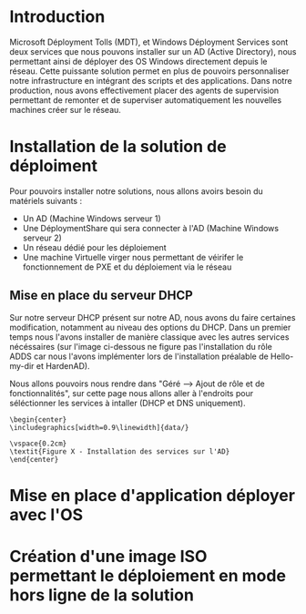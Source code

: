 # Introduction

Microsoft Déployment Tolls (MDT), et Windows Déployment Services sont deux services que nous pouvons installer sur un AD (Active Directory), nous permettant ainsi de déployer des OS Windows directement depuis le réseau. Cette puissante solution permet en plus de pouvoirs personnaliser notre infrastructure en intégrant des scripts et des applications. Dans notre production, nous avons effectivement placer des agents de supervision permettant de remonter et de superviser automatiquement les nouvelles machines créer sur le réseau.


# Installation de la solution de déploiment

Pour pouvoirs installer notre solutions, nous allons avoirs besoin du matériels suivants : 

- Un AD (Machine Windows serveur 1)
- Une DéploymentShare qui sera connecter à l'AD (Machine Windows serveur 2)
- Un réseau dédié pour les déploiement
- Une machine Virtuelle virger nous permettant de véirifer le fonctionnement de PXE et du déploiement via le réseau


## Mise en place du serveur DHCP

Sur notre serveur DHCP présent sur notre AD, nous avons du faire certaines modification, notamment au niveau des options du DHCP. Dans un premier temps nous l'avons installer de manière classique avec les autres services nécéssaires (sur l'image ci-dessous ne figure pas l'installation du rôle ADDS car nous l'avons implémenter lors de l'installation préalable de Hello-my-dir et HardenAD).

Nous allons pouvoirs nous rendre dans "Géré --> Ajout de rôle et de fonctionnalités", sur cette page nous allons aller à l'endroits pour séléctionner les services à intaller (DHCP et DNS uniquement).


```{=latex}
\begin{center}
\includegraphics[width=0.9\linewidth]{data/}

\vspace{0.2cm}
\textit{Figure X - Installation des services sur l'AD}
\end{center}
```

# Mise en place d'application déployer avec l'OS


# Création d'une image ISO permettant le déploiement en mode hors ligne de la solution


